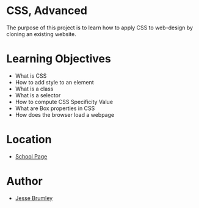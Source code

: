 # CSS, Advanced
The purpose of this project is to learn how to apply CSS to web-design by cloning an existing website.

# Learning Objectives
* What is CSS
* How to add style to an element
* What is a class
* What is a selector
* How to compute CSS Specificity Value
* What are Box properties in CSS
* How does the browser load a webpage

# Location
* [School Page](https://jessebrumley.github.io/atlas-web-development/css_advanced/)

# Author
* [Jesse Brumley](github.com/jessebrumley)